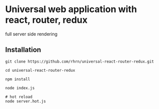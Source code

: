# Universal web application with react, router, redux

full server side rendering

## Installation

```
git clone https://github.com/rhrn/universal-react-router-redux.git

cd universal-react-router-redux

npm install

node index.js

# hot reload
node server.hot.js
```
